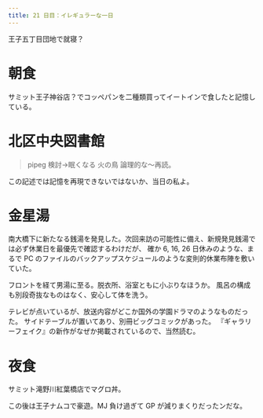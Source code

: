 ```yaml
---
title: 21 日目：イレギュラーな一日
---
```


王子五丁目団地で就寝？

# 朝食

サミット王子神谷店？でコッペパンを二種類買ってイートインで食したと記憶している。

# 北区中央図書館

>  pipeg 検討→眠くなる
>  火の鳥
>  論理的な～再読。

この記述では記憶を再現できないではないか、当日の私よ。

# 金星湯

南大橋下に新たなる銭湯を発見した。次回来訪の可能性に備え、新規発見銭湯では必ず休業日を最優先で確認するわけだが、
確か 6, 16, 26 日休みのような、まるで PC のファイルのバックアップスケジュールのような変則的休業布陣を敷いていた。

フロントを経て男湯に至る。脱衣所、浴室ともに小ぶりなほうか。
風呂の構成も別段奇抜なものはなく、安心して体を洗う。

テレビが点いているが、放送内容がどこか国外の学園ドラマのようなものだった。
サイドテーブルが置いてあり、別冊ビッグコミックがあった。
『ギャラリーフェイク』の新作がなぜか掲載されているので、当然読む。

# 夜食

サミット滝野川紅葉橋店でマグロ丼。

この後は王子ナムコで豪遊。MJ 負け過ぎて GP が減りまくりだったンだな。
